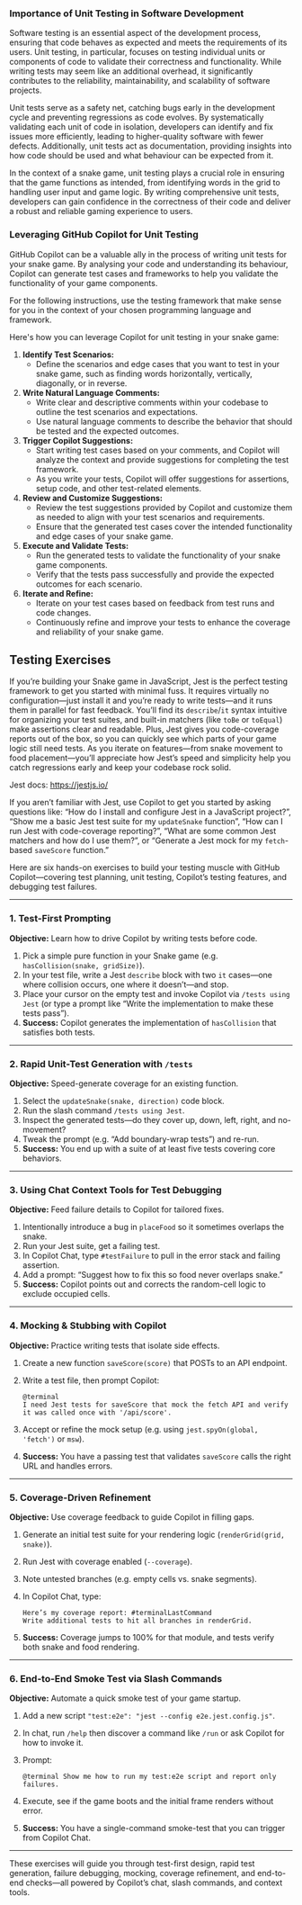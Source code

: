 ### Importance of Unit Testing in Software Development

Software testing is an essential aspect of the development process, ensuring that code behaves as expected and meets the requirements of its users. Unit testing, in particular, focuses on testing individual units or components of code to validate their correctness and functionality. While writing tests may seem like an additional overhead, it significantly contributes to the reliability, maintainability, and scalability of software projects.

Unit tests serve as a safety net, catching bugs early in the development cycle and preventing regressions as code evolves. By systematically validating each unit of code in isolation, developers can identify and fix issues more efficiently, leading to higher-quality software with fewer defects. Additionally, unit tests act as documentation, providing insights into how code should be used and what behaviour can be expected from it.

In the context of a snake game, unit testing plays a crucial role in ensuring that the game functions as intended, from identifying words in the grid to handling user input and game logic. By writing comprehensive unit tests, developers can gain confidence in the correctness of their code and deliver a robust and reliable gaming experience to users.

### Leveraging GitHub Copilot for Unit Testing

GitHub Copilot can be a valuable ally in the process of writing unit tests for your snake game. By analysing your code and understanding its behaviour, Copilot can generate test cases and frameworks to help you validate the functionality of your game components.

For the following instructions, use the testing framework that make sense for you in the context of your chosen programming language and framework.

Here's how you can leverage Copilot for unit testing in your snake game:

1. **Identify Test Scenarios:**
   - Define the scenarios and edge cases that you want to test in your snake game, such as finding words horizontally, vertically, diagonally, or in reverse.
2. **Write Natural Language Comments:**
   - Write clear and descriptive comments within your codebase to outline the test scenarios and expectations.
   - Use natural language comments to describe the behavior that should be tested and the expected outcomes.
3. **Trigger Copilot Suggestions:**
   - Start writing test cases based on your comments, and Copilot will analyze the context and provide suggestions for completing the test framework.
   - As you write your tests, Copilot will offer suggestions for assertions, setup code, and other test-related elements.
4. **Review and Customize Suggestions:**
   - Review the test suggestions provided by Copilot and customize them as needed to align with your test scenarios and requirements.
   - Ensure that the generated test cases cover the intended functionality and edge cases of your snake game.
5. **Execute and Validate Tests:**
   - Run the generated tests to validate the functionality of your snake game components.
   - Verify that the tests pass successfully and provide the expected outcomes for each scenario.
6. **Iterate and Refine:**
   - Iterate on your test cases based on feedback from test runs and code changes.
   - Continuously refine and improve your tests to enhance the coverage and reliability of your snake game.

## Testing Exercises

If you’re building your Snake game in JavaScript, Jest is the perfect testing framework to get you started with minimal fuss. It requires virtually no configuration—just install it and you’re ready to write tests—and it runs them in parallel for fast feedback. You’ll find its `describe`/`it` syntax intuitive for organizing your test suites, and built-in matchers (like `toBe` or `toEqual`) make assertions clear and readable. Plus, Jest gives you code-coverage reports out of the box, so you can quickly see which parts of your game logic still need tests. As you iterate on features—from snake movement to food placement—you’ll appreciate how Jest’s speed and simplicity help you catch regressions early and keep your codebase rock solid.

Jest docs: https://jestjs.io/

If you aren’t familiar with Jest, use Copilot to get you started by asking questions like: “How do I install and configure Jest in a JavaScript project?”, “Show me a basic Jest test suite for my `updateSnake` function”, “How can I run Jest with code-coverage reporting?”, “What are some common Jest matchers and how do I use them?”, or “Generate a Jest mock for my `fetch`-based `saveScore` function.”

Here are six hands-on exercises to build your testing muscle with GitHub Copilot—covering test planning, unit testing, Copilot’s testing features, and debugging test failures.

------

### 1. Test-First Prompting

**Objective:** Learn how to drive Copilot by writing tests before code.

1. Pick a simple pure function in your Snake game (e.g. `hasCollision(snake, gridSize)`).
2. In your test file, write a Jest `describe` block with two `it` cases—one where collision occurs, one where it doesn’t—and stop.
3. Place your cursor on the empty test and invoke Copilot via `/tests using Jest` (or type a prompt like “Write the implementation to make these tests pass”).
4. **Success:** Copilot generates the implementation of `hasCollision` that satisfies both tests.

------

### 2. Rapid Unit-Test Generation with `/tests`

**Objective:** Speed-generate coverage for an existing function.

1. Select the `updateSnake(snake, direction)` code block.
2. Run the slash command `/tests using Jest`.
3. Inspect the generated tests—do they cover up, down, left, right, and no-movement?
4. Tweak the prompt (e.g. “Add boundary-wrap tests”) and re-run.
5. **Success:** You end up with a suite of at least five tests covering core behaviors.

------

### 3. Using Chat Context Tools for Test Debugging

**Objective:** Feed failure details to Copilot for tailored fixes.

1. Intentionally introduce a bug in `placeFood` so it sometimes overlaps the snake.
2. Run your Jest suite, get a failing test.
3. In Copilot Chat, type `#testFailure` to pull in the error stack and failing assertion.
4. Add a prompt: “Suggest how to fix this so food never overlaps snake.”
5. **Success:** Copilot points out and corrects the random-cell logic to exclude occupied cells.

------

### 4. Mocking & Stubbing with Copilot

**Objective:** Practice writing tests that isolate side effects.

1. Create a new function `saveScore(score)` that POSTs to an API endpoint.

2. Write a test file, then prompt Copilot:

   ```
   @terminal  
   I need Jest tests for saveScore that mock the fetch API and verify it was called once with '/api/score'.
   ```

3. Accept or refine the mock setup (e.g. using `jest.spyOn(global, 'fetch')` or `msw`).

4. **Success:** You have a passing test that validates `saveScore` calls the right URL and handles errors.

------

### 5. Coverage-Driven Refinement

**Objective:** Use coverage feedback to guide Copilot in filling gaps.

1. Generate an initial test suite for your rendering logic (`renderGrid(grid, snake)`).

2. Run Jest with coverage enabled (`--coverage`).

3. Note untested branches (e.g. empty cells vs. snake segments).

4. In Copilot Chat, type:

   ```
   Here’s my coverage report: #terminalLastCommand  
   Write additional tests to hit all branches in renderGrid.
   ```

5. **Success:** Coverage jumps to 100% for that module, and tests verify both snake and food rendering.

------

### 6. End-to-End Smoke Test via Slash Commands

**Objective:** Automate a quick smoke test of your game startup.

1. Add a new script `"test:e2e": "jest --config e2e.jest.config.js"`.

2. In chat, run `/help` then discover a command like `/run` or ask Copilot for how to invoke it.

3. Prompt:

   ```
   @terminal Show me how to run my test:e2e script and report only failures.
   ```

4. Execute, see if the game boots and the initial frame renders without error.

5. **Success:** You have a single-command smoke-test that you can trigger from Copilot Chat.

------

These exercises will guide you through test-first design, rapid test generation, failure debugging, mocking, coverage refinement, and end-to-end checks—all powered by Copilot’s chat, slash commands, and context tools.
